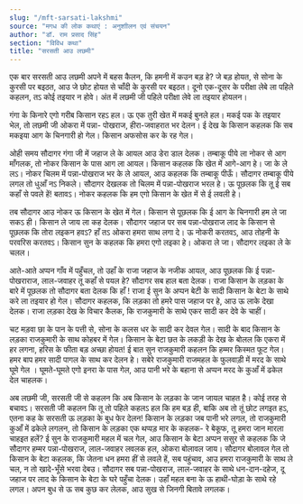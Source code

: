 ```yaml
---
slug: "/mft-sarsati-lakshmi"
source: "मगध की लोक कथाएं : अनुशाीलन एवं संचयन"
author: "डॉ. राम प्रसाद सिंह"
section: "विविध कथा"
title: "सरसती आउ लछमी"
---
```

एक बार सरसती आउ लछमी अपने में बहस कैलन, कि हमनी में कउन बड़ हे? जे बड़ होयत, से सोना के कुरसी पर बइठत, आउ जे छोट होयत से चाँदी के कुरसी पर बइठत। दूनो एक-दूसर के परीक्षा लेबे ला पहिले कहलन, तऽ कोई तइयार न होवे। अंत में लछमी जी पहिले परीक्षा लेवे ला तइयार होयलन।
 
गंगा के किनारे एगो गरीब किसान रहऽ हल। ऊ एक तुरी खेत में मकई बुनले हल। मकई पक के तइयार भेल, तो लछमी जी ओकरा में पन्ना- पोखराज, हीरा-जवाहरात भर देलन। ई देख के किसान कहलक कि सब मकइया आग के चिनगारी हो गेल। किसान अफसोस कर के रह गेल। 

ओही समय सौदागर गंगा जी में जहाज ले के आयल आउ डेरा डाल देलक। तम्बाकू पीये ला नोकर से आग माँगलक, तो नोकर किसान के पास आग ला आयल। किसान कहलक कि खेत में आगे-आग हे। जा के ले लऽ। नोकर चिलम में पन्ना-पोखराज भर के ले आयल, आउ कहलक कि तम्बाकू पीऊँ। सौदागर तम्बाकू पीये लगल तो धुआँ नऽ निकले। सौदागर देखलक तो चिलम में पन्ना-पोखराज भरल हे। ऊ पूछलक कि तू ई सब कहाँ से पवले हें! बतावऽ। नोकर कहलक कि हम एगो किसान के खेत में से ई लवली हे। 

तब सौदागर आउ नोकर ऊ किसान के खेत में गेल। किसान से पूछलक कि ई आग के चिनगारी हम ले जा सकऽ ही। किसान ले जाय ला कह देलक। सौदागर जहाज पर सब पन्ना-पोखराज लाद के किसान से पूछलक कि तोरा लइकन हवऽ? हाँ तऽ ओकरा हमरा साथ लगा दे। ऊ नोकरी करतवऽ, आउ तोहनी के परवरिस करतवऽ। किसान सुन के कहलक कि हमरा एगो लइका हे। ओकरा ले जा। सौदागर लइका ले के चलल।

आते-आते अप्पन गाँव में पहुँचल, तो उहाँ के राजा जहाज के नजीक आयल, आउ पूछलक कि ई पन्ना-पोखराराज, लाल-जवाहर तू कहाँ से पयल हे? सौदागर सब हाल बता देलक। राजा किसान के लड़का के बारे में पूछलक तो सौदागर बता देलक कि हाँ ! राजा ई सुन के अप्पन बेटी के सादी किसान के बेटा के साथे करे ला तइयार हो गेल। सौदागर कहलक, कि लड़का तो हमरे पास जहाज पर हे, आउ ऊ लाके देखा देलक। राजा लड़का देख के विचार कैलक, कि राजकुमारी के साथे एकर सादी कर देवे के चाहीं। 

चट मड़वा छा के पान के पत्ती से, सोना के कलस धर के सादी कर देवल गेल। सादी के बाद किसान के लड़का राजकुमारी के साथ कोहबर में गेल। किसान के बेटा छत के लकड़ी के देख के बोलल कि एकरा में हर लगना, हरिस के फीता बड़ अच्छा होयत! ई बात सुन राजकुमारी कहलन कि हम्मर किस्मत फूट गेल। हमर बाप हमर सादी पागल के साथ कर देलन हे। सबेरे राजकुमारी राजमहल के फुलवाड़ी में मरद के साथे घूमे गेल । घूमते-घूमते एगो इनरा के पास गेल, आउ पानी भरे के बहाना से अप्पन मरद के कुआँ में ढकेल देल चाहलक।
 
अब लछमी जी, सरसती जी से कहलन कि अब किसान के लड़का के जान जायल चाहत है। कोई तरह से बचावऽ। सरसती जी कहलन कि तू तो पहिले कहलऽ हल कि हम बड़ ही, बाकि अब तो तूं छोट लगइत हऽ, एतना कह के सरसती ऊ लड़का के बुध फेर देलन! किसान के लड़का जब पानी भरे लगल, तो राजकुमारी कुआँ में ढकेले लगलन, तो किसान के लड़का एक थप्पड़ मार के कहलक- रे बेकूफ, तू हमरा जान मारला चाहइत हलें? ई सुन के राजकुमारी महल में चल गेल, आउ किसान के बेटा अप्पन ससुर से कहलक कि जे सौदागर हम्मर पन्ना-पोखराज, लाल-जवाहर लवलक हल, ओकरा बोलावल जाय। सौदागर बोलावल गेल तो किसान के बेटा कहलक, कि जेतना धन हमरा हीं से लवले हें, सब पहुंचाव, आउ हमरा राजकुमारी के साथ ले चल, न तो खादे-भूँसे भरवा देबउ। सौदागर सब पन्ना-पोखराज, लाल-जवाहर के साथे धन-दान-दहेज, दू जहाज पर लाद के किसान के बेटा के घरे पहुँचा देलक। उहाँ महल बना के ऊ हाथी-घोड़ा के साथे रहे लगल। अपन बुध से ऊ सब कुछ कर लेलक, आउ सुख से जिनगी बितावे लगलक। 
